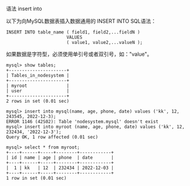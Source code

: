 
语法 insert into

以下为向MySQL数据表插入数据通用的 INSERT INTO SQL语法：

	INSERT INTO table_name ( field1, field2,...fieldN )
						   VALUES
						   ( value1, value2,...valueN );
					   
如果数据是字符型，必须使用单引号或者双引号，如："value"。

	mysql> show tables;
	+----------------------+
	| Tables_in_nodesystem |
	+----------------------+
	| myroot               |
	| user                 |
	+----------------------+
	2 rows in set (0.01 sec)

	mysql> insert into mysql(name, age, phone, date) values ('kk', 12, 243545, 2022-12-3);
	ERROR 1146 (42S02): Table 'nodesystem.mysql' doesn't exist
	mysql> insert into myroot (name, age, phone, date) values ('kk', 12, 232434, '2022-12-3');
	Query OK, 1 row affected (0.01 sec)

	mysql> select * from myroot;
	+----+------+-----+--------+------------+
	| id | name | age | phone  | date       |
	+----+------+-----+--------+------------+
	|  1 | kk   | 12  | 232434 | 2022-12-03 |
	+----+------+-----+--------+------------+
	1 row in set (0.01 sec)
